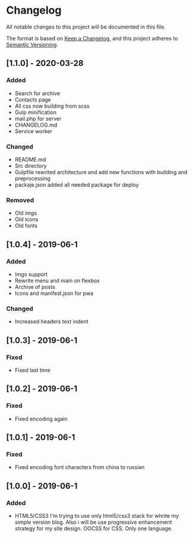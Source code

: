 # Changelog
All notable changes to this project will be documented in this file.

The format is based on [Keep a Changelog](https://keepachangelog.com/en/1.0.0/),
and this project adheres to [Semantic Versioning](https://semver.org/spec/v2.0.0.html).

## [1.1.0] - 2020-03-28
### Added
- Search for archive
- Contacts page
- All css now building from scss
- Gulp minification
- mail.php for server
- CHANGELOG.md
- Service worker
### Changed
- README.md
- Src directory
- Gulpfile rewrited architecture and add new functions with building and preprocessing
- packaje.json added all needed package for deploy
### Removed
- Old imgs
- Old icons
- Old fonts
## [1.0.4] - 2019-06-1
### Added
- Imgs support
- Rewrite menu and main on flexbox
- Archive of posts
- Icons and manifest.json for pwa
### Changed
- Increased headers text indent

## [1.0.3] - 2019-06-1
### Fixed
- Fixed last time

## [1.0.2] - 2019-06-1
### Fixed
- Fixed encoding again

## [1.0.1] - 2019-06-1
### Fixed
- Fixed encoding font characters from china to russian

## [1.0.0] - 2019-06-1
### Added
- HTML5/CSS3 I'm trying to use only html5/css3 stack for whrite my simple version blog. Also i will be use progressive enhancement strategy for my site design. OOCSS for CSS. Only one language.